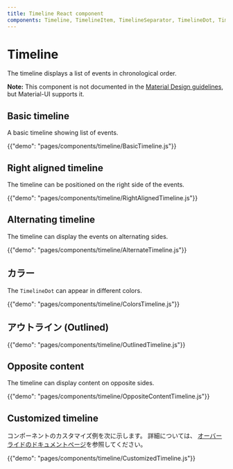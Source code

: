 ```yaml
---
title: Timeline React component
components: Timeline, TimelineItem, TimelineSeparator, TimelineDot, TimelineConnector, TimelineContent, TimelineOppositeContent
---
```


# Timeline

<p class="description">The timeline displays a list of events in chronological order.</p>

**Note:** This component is not documented in the [Material Design guidelines](https://material.io/), but Material-UI supports it.

## Basic timeline

A basic timeline showing list of events.

{{"demo": "pages/components/timeline/BasicTimeline.js"}}

## Right aligned timeline

The timeline can be positioned on the right side of the events.

{{"demo": "pages/components/timeline/RightAlignedTimeline.js"}}

## Alternating timeline

The timeline can display the events on alternating sides.

{{"demo": "pages/components/timeline/AlternateTimeline.js"}}

## カラー

The `TimelineDot` can appear in different colors.

{{"demo": "pages/components/timeline/ColorsTimeline.js"}}

## アウトライン (Outlined)

{{"demo": "pages/components/timeline/OutlinedTimeline.js"}}

## Opposite content

The timeline can display content on opposite sides.

{{"demo": "pages/components/timeline/OppositeContentTimeline.js"}}

## Customized timeline

コンポーネントのカスタマイズ例を次に示します。 詳細については、 [オーバーライドのドキュメントページ](/customization/components/)を参照してください。

{{"demo": "pages/components/timeline/CustomizedTimeline.js"}}

